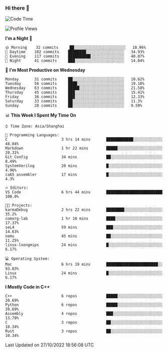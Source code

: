 ### Hi there 👋

<!--
**KarmaD7/KarmaD7** is a ✨ _special_ ✨ repository because its `README.md` (this file) appears on your GitHub profile.

Here are some ideas to get you started:

- 🔭 I’m currently working on ...
- 🌱 I’m currently learning ...
- 👯 I’m looking to collaborate on ...
- 🤔 I’m looking for help with ...
- 💬 Ask me about ...
- 📫 How to reach me: ...
- 😄 Pronouns: ...
- ⚡ Fun fact: ...
-->

<!--START_SECTION:waka-->
![Code Time](http://img.shields.io/badge/Code%20Time-51%20hrs%2012%20mins-blue)

![Profile Views](http://img.shields.io/badge/Profile%20Views-1-blue)

**I'm a Night 🦉** 

```text
🌞 Morning    32 commits     ██░░░░░░░░░░░░░░░░░░░░░░░   10.96% 
🌆 Daytime    102 commits    ████████░░░░░░░░░░░░░░░░░   34.93% 
🌃 Evening    117 commits    ██████████░░░░░░░░░░░░░░░   40.07% 
🌙 Night      41 commits     ███░░░░░░░░░░░░░░░░░░░░░░   14.04%

```
📅 **I'm Most Productive on Wednesday** 

```text
Monday       31 commits     ██░░░░░░░░░░░░░░░░░░░░░░░   10.62% 
Tuesday      56 commits     ████░░░░░░░░░░░░░░░░░░░░░   19.18% 
Wednesday    63 commits     █████░░░░░░░░░░░░░░░░░░░░   21.58% 
Thursday     45 commits     ███░░░░░░░░░░░░░░░░░░░░░░   15.41% 
Friday       36 commits     ███░░░░░░░░░░░░░░░░░░░░░░   12.33% 
Saturday     33 commits     ██░░░░░░░░░░░░░░░░░░░░░░░   11.3% 
Sunday       28 commits     ██░░░░░░░░░░░░░░░░░░░░░░░   9.59%

```


📊 **This Week I Spent My Time On** 

```text
⌚︎ Time Zone: Asia/Shanghai

💬 Programming Languages: 
C                        3 hrs 14 mins       ████████████░░░░░░░░░░░░░   48.04% 
Markdown                 1 hr 22 mins        █████░░░░░░░░░░░░░░░░░░░░   20.31% 
Git Config               34 mins             ██░░░░░░░░░░░░░░░░░░░░░░░   8.49% 
SystemVerilog            20 mins             █░░░░░░░░░░░░░░░░░░░░░░░░   4.96% 
ca65 assembler           17 mins             █░░░░░░░░░░░░░░░░░░░░░░░░   4.3%

🔥 Editors: 
VS Code                  6 hrs 44 mins       █████████████████████████   100.0%

🐱‍💻 Projects: 
karmaDebug               2 hrs 22 mins       ████████░░░░░░░░░░░░░░░░░   35.2% 
comorg-lab               1 hr 10 mins        ████░░░░░░░░░░░░░░░░░░░░░   17.37% 
seL4                     59 mins             ███░░░░░░░░░░░░░░░░░░░░░░   14.63% 
nemu                     45 mins             ██░░░░░░░░░░░░░░░░░░░░░░░   11.25% 
linux-loongmips          24 mins             █░░░░░░░░░░░░░░░░░░░░░░░░   6.17%

💻 Operating System: 
Mac                      6 hrs 19 mins       ███████████████████████░░   93.83% 
Linux                    24 mins             █░░░░░░░░░░░░░░░░░░░░░░░░   6.17%

```

**I Mostly Code in C++** 

```text
C++                      6 repos             █████░░░░░░░░░░░░░░░░░░░░   20.69% 
Python                   6 repos             █████░░░░░░░░░░░░░░░░░░░░   20.69% 
Assembly                 4 repos             ███░░░░░░░░░░░░░░░░░░░░░░   13.79% 
C                        3 repos             ██░░░░░░░░░░░░░░░░░░░░░░░   10.34% 
Rust                     3 repos             ██░░░░░░░░░░░░░░░░░░░░░░░   10.34%

```



 Last Updated on 27/10/2022 18:56:08 UTC
<!--END_SECTION:waka-->
